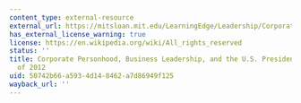 ```yaml
---
content_type: external-resource
external_url: https://mitsloan.mit.edu/LearningEdge/Leadership/Corporate-Personhood/Pages/default.aspx
has_external_license_warning: true
license: https://en.wikipedia.org/wiki/All_rights_reserved
status: ''
title: Corporate Personhood, Business Leadership, and the U.S. Presidential Election
  of 2012
uid: 50742b66-a593-4d14-8462-a7d86949f125
wayback_url: ''
---
```

